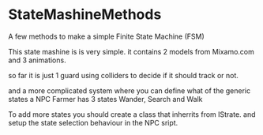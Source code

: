 # StateMashineMethods
A few methods to make a simple Finite State Machine (FSM) 


This state mashine is is very simple.
it contains 2 models from Mixamo.com and 3 animations. 

so far it is just 1 guard using colliders to decide if it should track or not. 

and a more complicated system where you can define what of the generic states a NPC 
Farmer has 3 states Wander, Search and Walk

To add more states you should create a class that inherrits from IStrate. and setup the state selection behaviour in the NPC sript. 
